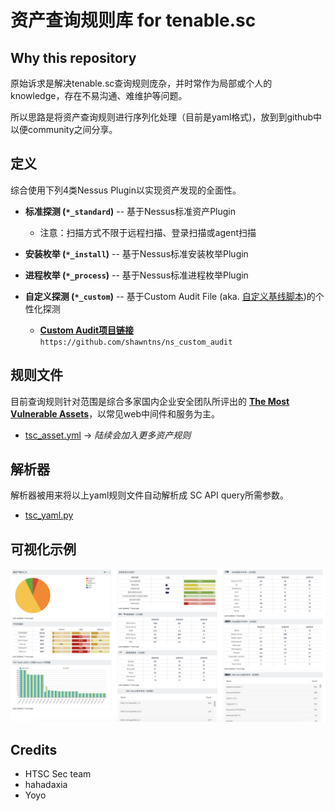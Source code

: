 # 资产查询规则库 for tenable.sc

## Why this repository

原始诉求是解决tenable.sc查询规则庞杂，并时常作为局部或个人的knowledge，存在不易沟通、难维护等问题。

所以思路是将资产查询规则进行序列化处理（目前是yaml格式)，放到到github中以便community之间分享。

## 定义

综合使用下列4类Nessus Plugin以实现资产发现的全面性。

* **标准探测 (`*_standard`)** -- 基于Nessus标准资产Plugin

  * 注意：扫描方式不限于远程扫描、登录扫描或agent扫描

* **安装枚举 (`*_install`)** -- 基于Nessus标准安装枚举Plugin

* **进程枚举 (`*_process`)** -- 基于Nessus标准进程枚举Plugin

* **自定义探测 (`*_custom`)** -- 基于Custom Audit File (aka. [自定义基线脚本])的个性化探测

  * [**Custom Audit项目链接**] `https://github.com/shawntns/ns_custom_audit`

## 规则文件

目前查询规则针对范围是综合多家国内企业安全团队所评出的 [__The Most Vulnerable Assets__](top%20vulnerable%20assets-v0.3.xlsx)，以常见web中间件和服务为主。

* [tsc_asset.yml](tsc_asset.yml) -> *陆续会加入更多资产规则*

## 解析器

解析器被用来将以上yaml规则文件自动解析成 SC API query所需参数。

* [tsc_yaml.py](tsc_yaml.py)

## 可视化示例

![可视化示例](visual_sample.png)

## Credits

* HTSC Sec team
* hahadaxia
* Yoyo

[自定义基线脚本]:https://raw.githubusercontent.com/shawntns/ns_custom_audit/master/asset_discovery.audit
[**Custom Audit项目链接**]:https://github.com/shawntns/ns_custom_audit
